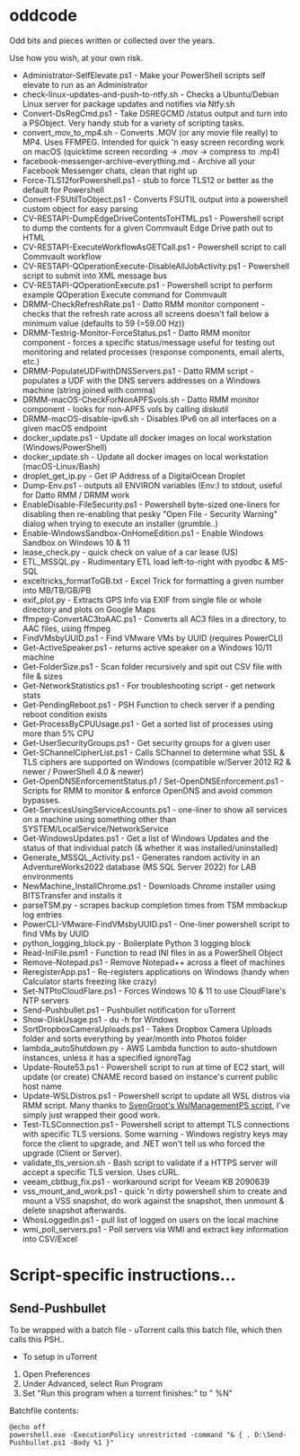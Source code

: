 # oddcode
Odd bits and pieces written or collected over the years.

Use how you wish, at your own risk.

* Administrator-SelfElevate.ps1 - Make your PowerShell scripts self elevate to run as an Administrator
* check-linux-updates-and-push-to-ntfy.sh - Checks a Ubuntu/Debian Linux server for package updates and notifies via Ntfy.sh
* Convert-DsRegCmd.ps1 - Take DSREGCMD /status output and turn into a PSObject.  Very handy stub for a variety of scripting tasks.
* convert_mov_to_mp4.sh - Converts .MOV (or any movie file really) to MP4. Uses FFMPEG. Intended for quick 'n easy screen recording work on macOS (quicktime screen recording -> .mov -> compress to .mp4)
* facebook-messenger-archive-everything.md - Archive all your Facebook Messenger chats, clean that right up
* Force-TLS12forPowershell.ps1 - stub to force TLS12 or better as the default for Powershell
* Convert-FSUtilToObject.ps1 - Converts FSUTIL output into a powershell custom object for easy parsing
* CV-RESTAPI-DumpEdgeDriveContentsToHTML.ps1 - Powershell script to dump the contents for a given Commvault Edge Drive path out to HTML
* CV-RESTAPI-ExecuteWorkflowAsGETCall.ps1 - Powershell script to call Commvault workflow
* CV-RESTAPI-QOperationExecute-DisableAllJobActivity.ps1 - Powershell script to submit into XML message bus
* CV-RESTAPI-QOperationExecute.ps1 - Powershell script to perform example QOperation Execute command for Commvault
* DRMM-CheckRefreshRate.ps1 - Datto RMM monitor component - checks that the refresh rate across all screens doesn't fall below a minimum value (defaults to 59 (=59.00 Hz))
* DRMM-Testrig-Monitor-ForceStatus.ps1 - Datto RMM monitor component - forces a specific status/message useful for testing out monitoring and related processes (response components, email alerts, etc.)
* DRMM-PopulateUDFwithDNSServers.ps1 - Datto RMM script - populates a UDF with the DNS servers addresses on a Windows machine (string joined with comma)
* DRMM-macOS-CheckForNonAPFSvols.sh - Datto RMM monitor component - looks for non-APFS vols by calling diskutil
* DRMM-macOS-disable-ipv6.sh - Disables IPv6 on all interfaces on a given macOS endpoint
* docker_update.ps1 - Update all docker images on local workstation (Windows/PowerShell)
* docker_update.sh - Update all docker images on local workstation (macOS-Linux/Bash)
* droplet_get_ip.py - Get IP Address of a DigitalOcean Droplet
* Dump-Env.ps1 - outputs all ENVIRON variables (Env:) to stdout, useful for Datto RMM / DRMM work
* EnableDisable-FileSecurity.ps1 - Powershell byte-sized one-liners for disabling then re-enabling that pesky "Open File - Security Warning" dialog when trying to execute an installer (grumble..)
* Enable-WindowsSandbox-OnHomeEdition.ps1 - Enable Windows Sandbox on Windows 10 & 11
* lease_check.py - quick check on value of a car lease (US)
* ETL_MSSQL.py - Rudimentary ETL load left-to-right with pyodbc & MS-SQL
* exceltricks_formatToGB.txt - Excel Trick for formatting a given number into MB/TB/GB/PB
* exif_plot.py - Extracts GPS Info via EXIF from single file or whole directory and plots on Google Maps
* ffmpeg-ConvertAC3toAAC.ps1 - Converts all AC3 files in a directory, to AAC files, using ffmpeg
* FindVMsbyUUID.ps1 - Find VMware VMs by UUID (requires PowerCLI)
* Get-ActiveSpeaker.ps1 - returns active speaker on a Windows 10/11 machine
* Get-FolderSize.ps1 - Scan folder recursively and spit out CSV file with file & sizes
* Get-NetworkStatistics.ps1 - For troubleshooting script - get network stats
* Get-PendingReboot.ps1 - PSH Function to check server if a pending reboot condition exists
* Get-ProcessByCPUUsage.ps1 - Get a sorted list of processes using more than 5% CPU
* Get-UserSecurityGroups.ps1 - Get security groups for a given user
* Get-SChannelCipherList.ps1 - Calls SChannel to determine what SSL & TLS ciphers are supported on Windows (compatible w/Server 2012 R2 & newer / PowerShell 4.0 & newer)
* Get-OpenDNSEnforcementStatus.p1 / Set-OpenDNSEnforcement.ps1 - Scripts for RMM to monitor & enforce OpenDNS and avoid common bypasses.
* Get-ServicesUsingServiceAccounts.ps1 - one-liner to show all services on a machine using something other than SYSTEM/LocalService/NetworkService
* Get-WindowsUpdates.ps1 - Get a list of Windows Updates and the status of that individual patch (& whether it was installed/uninstalled)
* Generate_MSSQL_Activity.ps1 - Generates random activity in an AdventureWorks2022 database (MS SQL Server 2022) for LAB environments
* NewMachine_InstallChrome.ps1 - Downloads Chrome installer using BITSTransfer and installs it
* parseTSM.py - scrapes backup completion times from TSM mmbackup log entries
* PowerCLI-VMware-FindVMsbyUUID.ps1 - One-liner powershell script to find VMs by UUID
* python_logging_block.py - Boilerplate Python 3 logging block
* Read-IniFile.psm1 - Function to read INI files in as a PowerShell Object
* Remove-Notepad.ps1 - Remove Notepad++ across a fleet of machines
* ReregisterApp.ps1 - Re-registers applications on Windows (handy when Calculator starts freezing like crazy)
* Set-NTPtoCloudFlare.ps1 - Forces Windows 10 & 11 to use CloudFlare's NTP servers
* Send-Pushbullet.ps1 - Pushbullet notification for uTorrent
* Show-DiskUsage.ps1 - du -h for Windows
* SortDropboxCameraUploads.ps1 - Takes Dropbox Camera Uploads folder and sorts everything by year/month into Photos folder
* lambda_autoShutdown.py - AWS Lambda function to auto-shutdown instances, unless it has a specified ignoreTag
* Update-Route53.ps1 - Powershell script to run at time of EC2 start, will update (or create) CNAME record based on instance's current public host name
* Update-WSLDistros.ps1 - Powershell script to update all WSL distros via RMM script. Many thanks to [SvenGroot's WslManagementPS script](https://github.com/SvenGroot/WslManagementPS), I've simply just wrapped their good work.
* Test-TLSConnection.ps1 - Powershell script to attempt TLS connections with specific TLS versions. Some warning - Windows registry keys may force the client to upgrade, and .NET won't tell us who forced the upgrade (Client or Server).
* validate_tls_version.sh - Bash script to validate if a HTTPS server will accept a specific TLS version.  Uses cURL.
* veeam_cbtbug_fix.ps1 - workaround script for Veeam KB 2090639
* vss_mount_and_work.ps1 - quick 'n dirty powershell shim to create and mount a VSS snapshot, do work against the snapshot, then unmount & delete snapshot afterwards.
* WhosLoggedIn.ps1 - pull list of logged on users on the local machine
* wmi_poll_servers.ps1 - Poll servers via WMI and extract key information into CSV/Excel

# Script-specific instructions...

## Send-Pushbullet

To be wrapped with a batch file - uTorrent calls this batch file, which then calls this PSH..
* To setup in uTorrent
1. Open Preferences
2. Under Advanced, select Run Program
3. Set "Run this program when a torrent finishes:" to "<path to batch file> %N"

Batchfile contents:
```
@echo off
powershell.exe -ExecutionPolicy unrestricted -command "& { . D:\Send-Pushbullet.ps1 -Body %1 }"
```
